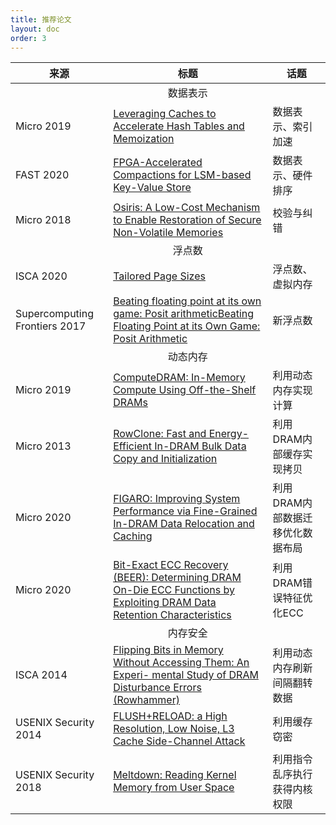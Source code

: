 ```yaml
---
title: 推荐论文
layout: doc
order: 3
---
```


| 来源 | 标题 | 话题 |
|---|---|---|
| | <center>数据表示</center> | |
| Micro 2019 | [Leveraging Caches to Accelerate Hash Tables and Memoization](http://people.csail.mit.edu/sanchez/papers/2019.hta.micro.pdf) | 数据表示、索引加速 |
| FAST 2020 | [FPGA-Accelerated Compactions for LSM-based Key-Value Store](https://www.usenix.org/conference/fast20/presentation/zhang-teng) | 数据表示、硬件排序 |
| Micro 2018 | [Osiris: A Low-Cost Mechanism to Enable Restoration of Secure Non-Volatile Memories](https://cfwebprod.sandia.gov/cfdocs/CompResearch/docs/main7.pdf) | 校验与纠错 |
| | <center>浮点数</center> | |
| ISCA 2020 | [Tailored Page Sizes](https://ieeexplore.ieee.org/document/9138990) | 浮点数、虚拟内存 |
| Supercomputing Frontiers 2017 | [Beating floating point at its own game: Posit arithmeticBeating Floating Point at its Own Game: Posit Arithmetic](http://www.johngustafson.net/pdfs/BeatingFloatingPoint.pdf) | 新浮点数 |
| | <center>动态内存</center> | |
| Micro 2019 | [ComputeDRAM: In-Memory Compute Using Off-the-Shelf DRAMs](https://parallel.princeton.edu/papers/micro19-gao.pdf) | 利用动态内存实现计算 |
| Micro 2013 | [RowClone: Fast and Energy-Efficient In-DRAM Bulk Data Copy and Initialization](https://users.ece.cmu.edu/~omutlu/pub/rowclone_micro13.pdf) | 利用DRAM内部缓存实现拷贝 |
| Micro 2020 | [FIGARO: Improving System Performance via Fine-Grained In-DRAM Data Relocation and Caching](https://arxiv.org/pdf/2009.08437.pdf) | 利用DRAM内部数据迁移优化数据布局 |
| Micro 2020 | [Bit-Exact ECC Recovery (BEER): Determining DRAM On-Die ECC Functions by Exploiting DRAM Data Retention Characteristics](https://arxiv.org/pdf/2009.07985.pdf) | 利用DRAM错误特征优化ECC |
| | <center>内存安全</center> | |
| ISCA 2014 | [Flipping Bits in Memory Without Accessing Them: An Experi- mental Study of DRAM Disturbance Errors (Rowhammer)](https://users.ece.cmu.edu/~yoonguk/papers/kim-isca14.pdf) | 利用动态内存刷新间隔翻转数据 |
| USENIX Security 2014 | [FLUSH+RELOAD: a High Resolution, Low Noise, L3 Cache Side-Channel Attack](https://www.usenix.org/system/files/conference/usenixsecurity14/sec14-paper-yarom.pdf) | 利用缓存窃密 |
| USENIX Security 2018 | [Meltdown: Reading Kernel Memory from User Space](https://www.usenix.org/system/files/conference/usenixsecurity18/sec18-lipp.pdf) | 利用指令乱序执行获得内核权限 |